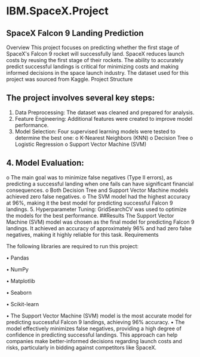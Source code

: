 # IBM.SpaceX.Project
## SpaceX Falcon 9 Landing Prediction
Overview
This project focuses on predicting whether the first stage of SpaceX's Falcon 9 rocket will successfully land. SpaceX reduces launch costs by reusing the first stage of their rockets. The ability to accurately predict successful landings is critical for minimizing costs and making informed decisions in the space launch industry. The dataset used for this project was sourced from Kaggle.
Project Structure
## The project involves several key steps:
1.	Data Preprocessing: The dataset was cleaned and prepared for analysis.
2.	Feature Engineering: Additional features were created to improve model performance.
3.	Model Selection: Four supervised learning models were tested to determine the best one:
o	K-Nearest Neighbors (KNN)
o	Decision Tree
o	Logistic Regression
o	Support Vector Machine (SVM)
## 4.	Model Evaluation:
o	The main goal was to minimize false negatives (Type II errors), as predicting a successful landing when one fails can have significant financial consequences.
o	Both Decision Tree and Support Vector Machine models achieved zero false negatives.
o	The SVM model had the highest accuracy at 96%, making it the best model for predicting successful Falcon 9 landings.
5.	Hyperparameter Tuning: GridSearchCV was used to optimize the models for the best performance.
##Results
The Support Vector Machine (SVM) model was chosen as the final model for predicting Falcon 9 landings. It achieved an accuracy of approximately 96% and had zero false negatives, making it highly reliable for this task.
Requirements

The following libraries are required to run this project:

•	Pandas

•	NumPy

•	Matplotlib

•	Seaborn

•	Scikit-learn

•	The Support Vector Machine (SVM) model is the most accurate model for predicting successful Falcon 9 landings, achieving 96% accuracy.
•	The model effectively minimizes false negatives, providing a high degree of confidence in predicting successful landings.
  This approach can help companies make better-informed decisions regarding launch costs and risks, particularly in bidding against competitors like SpaceX.

